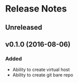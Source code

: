 # Release Notes

## Unreleased


## v0.1.0 (2016-08-06)
### Added
- Ability to create virtual host
- Ability to create git bare repo